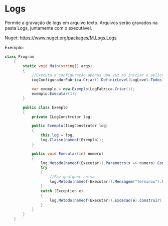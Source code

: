 # Logs
Permite a gravação de logs em arquivo texto.
Arquivos serão gravados na pasta Logs, juntamente com o executável.

Nuget: https://www.nuget.org/packages/M.Logs.Logs

Exemplo:

```csharp
class Program
    {
        static void Main(string[] args)
        {
            //Executa a configuração apenas uma vez ao iniciar o aplicativo
            LogConfiguradorFabrica.Criar().DefinirLevel(LogLevel.Todos).Configurar();

            var exemplo = new Exemplo(LogFabrica.Criar());
            exemplo.Executar(1);
        }

        public class Exemplo
        {
            private ILogConstrutor log;

            public Exemplo(ILogConstrutor log)
            {
                this.log = log;
                log.Classe(nameof(Exemplo));
            }

            public void Executar(int numero)
            {
                log.Metodo(nameof(Executar)).Parametro(x => numero).Construir().ParaDebug();
                try
                {
                    //Faz qualquer coisa
                    log.Metodo(nameof(Executar)).Mensagem("Terminou").Construir().ParaDebug();
                }
                catch (Exception e)
                {
                    log.Metodo(nameof(Executar)).Excecao(e).Construir().ParaErro();
                }
            }
        }
    }
```
